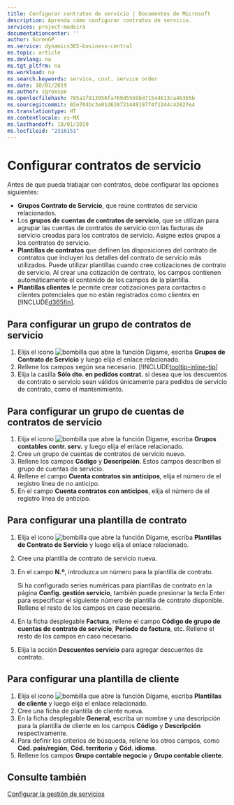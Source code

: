 ```yaml
---
title: Configurar contratos de servicio | Documentos de Microsoft
description: Aprenda cómo configurar contratos de servicio.
services: project-madeira
documentationcenter: ''
author: SorenGP
ms.service: dynamics365-business-central
ms.topic: article
ms.devlang: na
ms.tgt_pltfrm: na
ms.workload: na
ms.search.keywords: service, cost, service order
ms.date: 10/01/2019
ms.author: sgroespe
ms.openlocfilehash: 785a1f813956fa769d55b9bd71544613ca463b5b
ms.sourcegitcommit: 02e704bc3e01d62072144919774f1244c42827e4
ms.translationtype: HT
ms.contentlocale: es-MX
ms.lasthandoff: 10/01/2019
ms.locfileid: "2316151"
---
```

# <a name="set-up-service-contracts"></a>Configurar contratos de servicio
Antes de que pueda trabajar con contratos, debe configurar las opciones siguientes: 

* **Grupos Contrato de Servicio**, que reúne contratos de servicio relacionados.
* Los **grupos de cuentas de contratos de servicio**, que se utilizan para agrupar las cuentas de contratos de servicio con las facturas de servicio creadas para los contratos de servicio. Asigne estos grupos a los contratos de servicio.  
* **Plantillas de contratos** que definen las disposiciones del contrato de contratos que incluyen los detalles del contrato de servicio más utilizados. Puede utilizar plantillas cuando cree cotizaciones de contrato de servicio. Al crear una cotización de contrato, los campos contienen automáticamente el contenido de los campos de la plantilla.
* **Plantillas clientes** le permite crear cotizaciones para contactos o clientes potenciales que no están registrados como clientes en [!INCLUDE[d365fin](includes/d365fin_md.md)].  

## <a name="to-set-up-a-service-contract-group"></a>Para configurar un grupo de contratos de servicio  
1. Elija el icono ![bombilla que abre la función Dígame](media/ui-search/search_small.png "Dígame que desea hacer"), escriba **Grupos de Contrato de Servicio** y luego elija el enlace relacionado.  
2. Rellene los campos según sea necesario. [!INCLUDE[tooltip-inline-tip](includes/tooltip-inline-tip_md.md)]
3. Elija la casilla **Sólo dto. en pedidos contrat.** si desea que los descuentos de contrato o servicio sean válidos únicamente para pedidos de servicio de contrato, como el mantenimiento.  

## <a name="to-set-up-a-service-contract-account-group"></a>Para configurar un grupo de cuentas de contratos de servicio  
1. Elija el icono ![bombilla que abre la función Dígame](media/ui-search/search_small.png "Dígame que desea hacer"), escriba **Grupos contables contr. serv.** y luego elija el enlace relacionado.  
2. Cree un grupo de cuentas de contratos de servicio nuevo.   
3. Rellene los campos **Código** y **Descripción**. Estos campos describen el grupo de cuentas de servicio.  
4. Rellene el campo **Cuenta contratos sin anticipos**, elija el número de el registro línea de no anticipo.  
5. En el campo **Cuenta contratos con anticipos**, elija el número de el registro línea de anticipo.  

## <a name="to-set-up-a-contract-template"></a>Para configurar una plantilla de contrato  
1. Elija el icono ![bombilla que abre la función Dígame](media/ui-search/search_small.png "Dígame que desea hacer"), escriba **Plantillas de Contrato de Servicio** y luego elija el enlace relacionado.  
2. Cree una plantilla de contrato de servicio nueva.  
3. En el campo **N.º**, introduzca un número para la plantilla de contrato.  
  
     Si ha configurado series numéricas para plantillas de contrato en la página **Config. gestión servicio**, también puede presionar la tecla Enter para especificar el siguiente número de plantilla de contrato disponible. Rellene el resto de los campos en caso necesario.  
  
4. En la ficha desplegable **Factura**, rellene el campo **Código de grupo de cuentas de contrato de servicio**, **Período de factura**, etc. Rellene el resto de los campos en caso necesario.  
5. Elija la acción **Descuentos servicio** para agregar descuentos de contrato.  

## <a name="to-set-up-a-customer-template"></a>Para configurar una plantilla de cliente  
1. Elija el icono ![bombilla que abre la función Dígame](media/ui-search/search_small.png "Dígame que desea hacer"), escriba **Plantillas de cliente** y luego elija el enlace relacionado.  
2. Cree una ficha de plantilla de cliente nueva.  
3. En la ficha desplegable **General**, escriba un nombre y una descripción para la plantilla de cliente en los campos **Código** y **Descripción** respectivamente. 
4. Para definir los criterios de búsqueda, rellene los otros campos, como **Cód. país/región**, **Cód. territorio** y **Cód. idioma**.  
5. Rellene los campos **Grupo contable negocio** y **Grupo contable cliente**.  

## <a name="see-also"></a>Consulte también
[Configurar la gestión de servicios](service-setup-service.md)